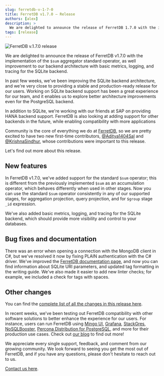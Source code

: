 ```yaml
---
slug: ferretdb-v-1-7-0
title: FerretDB v1.7.0 – Release
authors: [alex]
description: >
  We are delighted to announce the release of FerretDB 1.7.0 with the implementation of the `$sum` aggregator standard operator, as well as basic metrics, logging, and tracing for the SQLite backend.
tags: [release]
---
```


![FerretDB v.1.7.0 release](/img/blog/ferretdb-v1.7.0.jpg)

We are delighted to announce the release of FerretDB v1.7.0 with the implementation of the `$sum` aggregator standard operator, as well improvement to our backend architecture with basic metrics, logging, and tracing for the SQLite backend.

<!--truncate-->

In past few weeks, we've been improving the SQLite backend architecture, and we're very close to providing a stable and production-ready release for our users.
Working on SQLite backend support has been a great experience for our team, and it enables us to explore better architecture improvements even for the PostgreSQL backend.

In addition to SQLite, we're working with our friends at SAP on providing HANA backend support.
FerretDB is also looking at adding support for other backends in the future, while enabling compatibility with more applications

Community is the core of everything we do at [FerretDB](https://www.ferretdb.io), so we are pretty excited to have two new first-time contributors, [@Aditya1404Sal](https://github.com/Aditya1404Sal) and [@KrishnaSindhur](https://github.com/KrishnaSindhur), whose contributions were important to this release.

Let's find out more about this release.

## New features

In FerretDB v1.7.0, we've added support for the standard `$sum` operator; this is different from the previously implemented `$sum` as an accumulation operator, which behaves differently when used in other stages.
Now you can use the standard `$sum` operator consistently in any of our supported stages, for aggregation projection, query projection, and for `$group` stage `_id` expression.

We've also added basic metrics, logging, and tracing for the SQLite backend, which should provide more visibility and control to your databases.

## Bug fixes and documentation

There was an error when opening a connection with the MongoDB client in C#, but we've resolved it now by fixing PLAIN authentication with the C# driver.
We've improved the [FerretDB documentation page](https://docs.ferretdb.io/), and now you can find information about SQLite URI parameters, and updated tag formatting in the writing guide.
We've also made it easier to add new linter checks; for example, we included a check for tags with spaces.

## Other changes

You can find the [complete list of all the changes in this release here](https://github.com/FerretDB/FerretDB/releases/tag/v1.7.0).

In recent weeks, we've been testing out FerretDB compatibility with other software solutions to better enhance the experience for our users.
For instance, users can run FerretDB using [Mingo UI](https://blog.ferretdb.io/using-mingo-analyze-visualize-ferretdb-data/), [Grafana](https://blog.ferretdb.io/grafana-monitoring-ferretdb/), [StackGres](https://blog.ferretdb.io/run-ferretdb-on-stackgres/), [NoSQLBooster](https://blog.ferretdb.io/mongodb-gui-using-ferretdb-nosqlbooster/), [Percona Distribution for PostgreSQL](https://blog.ferretdb.io/configure-ferretdb-work-percona-distribution-postgresql/), and more for their production use cases.
Check out [our blog](https://blog.ferretdb.io/) to find out more!

We appreciate every single support, feedback, and comment from our growing community.
We look forward to seeing you get the most out of FerretDB, and if you have any questions, please don't hesitate to reach out to us.

[Contact us here](https://docs.ferretdb.io/#community).
